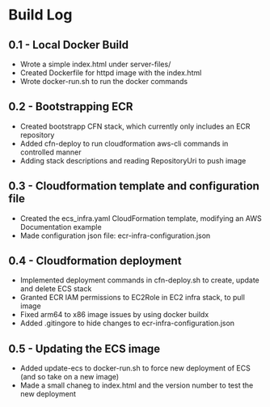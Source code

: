 # Build Log

## 0.1 - Local Docker Build

* Wrote a simple index.html under server-files/
* Created Dockerfile for httpd image with the index.html
* Wrote docker-run.sh to run the docker commands

## 0.2 - Bootstrapping ECR

* Created bootstrapp CFN stack, which currently only includes an ECR repository
* Added cfn-deploy to run cloudformation aws-cli commands in controlled manner
* Adding stack descriptions and reading RepositoryUri to push image

## 0.3 - Cloudformation template and configuration file

* Created the ecs_infra.yaml CloudFormation template, modifying an AWS Documentation example
* Made configuration json file: ecr-infra-configuration.json

## 0.4 - Cloudformation deployment
* Implemented deployment commands in cfn-deploy.sh to create, update and delete ECS stack
* Granted ECR IAM permissions to EC2Role in EC2 infra stack, to pull image
* Fixed arm64 to x86 image issues by using docker buildx
* Added .gitingore to hide changes to ecr-infra-configuration.json

## 0.5 - Updating the ECS image
* Added update-ecs to docker-run.sh to force new deployment of ECS (and so take on a new image)
* Made a small chaneg to index.html and the version number to test the new deployment
